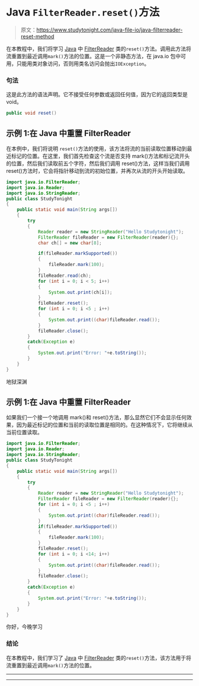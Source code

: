 # Java `FilterReader.reset()`方法

> 原文：<https://www.studytonight.com/java-file-io/java-filterreader-reset-method>

在本教程中，我们将学习 [Java](https://www.studytonight.com/java/) 中 [FilterReader](https://www.studytonight.com/java-file-io/java-filterreader) 类的`reset()`方法。调用此方法将流重置到最近调用`mark()`方法的位置。这是一个非静态方法，在 java.io 包中可用，只能用类对象访问，否则用类名访问会抛出`IOException`。

### 句法

这是此方法的语法声明。它不接受任何参数或返回任何值，因为它的返回类型是 void。

```java
public void reset()
```

## 示例 1:在 Java 中重置 FilterReader

在本例中，我们将说明 `reset()`方法的使用，该方法将流的当前读取位置移动到最近标记的位置。在这里，我们首先检查这个流是否支持 mark()方法和标记流开头的位置，然后我们读取前五个字符，然后我们调用 reset()方法，这样当我们调用 reset()方法时，它会将指针移动到流的初始位置，并再次从流的开头开始读取。

```java
import java.io.FilterReader;
import java.io.Reader;
import java.io.StringReader;
public class StudyTonight 
{
	public static void main(String args[])
	{
		try
		{
			Reader reader = new StringReader("Hello Studytonight"); 
			FilterReader fileReader = new FilterReader(reader){}; 
			char ch[] = new char[8]; 

			if(fileReader.markSupported()) 
			{ 
				fileReader.mark(100); 
			} 
			fileReader.read(ch); 
			for (int i = 0; i < 5; i++)  
			{ 
				System.out.print(ch[i]); 
			} 
			fileReader.reset(); 
			for (int i = 0; i <5 ; i++) 
			{ 
				System.out.print((char)fileReader.read()); 
			} 
			fileReader.close(); 
		}
		catch(Exception e)
		{
			System.out.print("Error: "+e.toString());
		}
	} 
}
```

地狱深渊

## 示例 1:在 Java 中重置 FilterReader

如果我们一个接一个地调用 mark()和 reset()方法，那么显然它们不会显示任何效果，因为最近标记的位置和当前的读取位置是相同的。在这种情况下，它将继续从当前位置读取。

```java
import java.io.FilterReader;
import java.io.Reader;
import java.io.StringReader;
public class StudyTonight 
{
	public static void main(String args[])
	{
		try
		{
			Reader reader = new StringReader("Hello Studytonight"); 
			FilterReader fileReader = new FilterReader(reader){};
			for (int i = 0; i <5 ; i++) 
			{ 
				System.out.print((char)fileReader.read()); 
			} 
			if(fileReader.markSupported()) 
			{ 
				fileReader.mark(100); 
			} 
			fileReader.reset(); 
			for (int i = 0; i <14; i++) 
			{ 
				System.out.print((char)fileReader.read()); 
			} 
			fileReader.close(); 
		}
		catch(Exception e)
		{
			System.out.print("Error: "+e.toString());
		}
	} 
}
```

你好，今晚学习

### 结论

在本教程中，我们学习了 [Java](https://www.studytonight.com/java/) 中 [FilterReader](https://www.studytonight.com/java-file-io/java-filterreader) 类的`reset()`方法，该方法用于将流重置到最近调用`mark()`方法的位置。

* * *

* * *